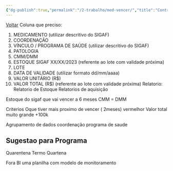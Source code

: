 ```yaml
---
{"dg-publish":true,"permalink":"/2-trabalho/med-vencer/","title":"Controle Aquisição BI","tags":["trabalho/BI andamento"],"noteIcon":""}
---
```


[Voltar](2.Trabalho/index.md)
Coluna que preciso:
1. MEDICAMENTO (utilizar descritivo do SIGAF)
2. COORDENAÇÃO
3. VÍNCULO / PROGRAMA DE SAÚDE (utilizar descritivo do SIGAF)
4. PATOLOGIA
5. CMM/DMM
6. ESTOQUE SIGAF XX/XX/2023 (referente ao lote com validade próxima)
7. LOTE
8. DATA DE VALIDADE (utilizar formato dd/mm/aaaa)
9. VALOR UNITÁRIO (R$)
10. VALOR TOTAL (R$) (referente ao lote com validade próxima)
Relatorio:
Relatorio de Estoque
Relatorios de aquisição

Estoque do sigaf
que vai vencer a 6 meses
CMM = DMM

Criterios
Oque tiver mais proximo de vencer ( 2meses) vermelhor
Valor total muito grande +100k

Agrupamento de dados
coordenação
programa de saude

## Sugestao para Programa 
Quarentena Termo
Quartena 

Fora BI uma planilha com modelo de monitoramento